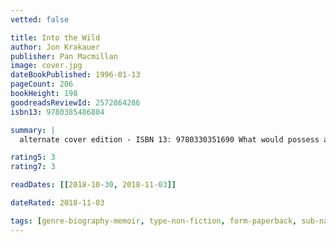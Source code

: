 ```yaml
---
vetted: false

title: Into the Wild
author: Jon Krakauer
publisher: Pan Macmillan
image: cover.jpg
dateBookPublished: 1996-01-13
pageCount: 206
bookHeight: 198
goodreadsReviewId: 2572864286
isbn13: 9780385486804

summary: |
  alternate cover edition - ISBN 13: 9780330351690 What would possess a gifted young man recently graduated from college to literally walk away from his life? Noted outdoor writer and mountaineer Jon Krakauer tackles that question in his reporting on Chris McCandless, whose emaciated body was found in an abandoned bus in the Alaskan wilderness in 1992. Described by friends and relatives as smart, literate, compassionate, and funny, did McCandless simply read too much Thoreau and Jack London and lose sight of the dangers of heading into the wilderness alone? Krakauer, whose own adventures have taken him to the perilous heights of Everest, provides some answers by exploring the pull the outdoors, seductive yet often dangerous, has had on his own life.

rating5: 3
rating7: 3

readDates: [[2018-10-30, 2018-11-03]]

dateRated: 2018-11-03

tags: [genre-biography-memoir, type-non-fiction, form-paperback, sub-nature, sub-travel]
---
```

